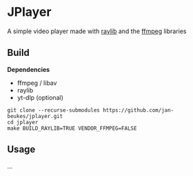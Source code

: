 # JPlayer
A simple video player made with [raylib](https://www.raylib.com/) and the [ffmpeg](https://ffmpeg.org/about.html)
libraries 

## Build
**Dependencies**
- ffmpeg / libav
- raylib
- yt-dlp (optional)

```
git clone --recurse-submodules https://github.com/jan-beukes/jplayer.git
cd jplayer
make BUILD_RAYLIB=TRUE VENDOR_FFMPEG=FALSE
```


## Usage
...
